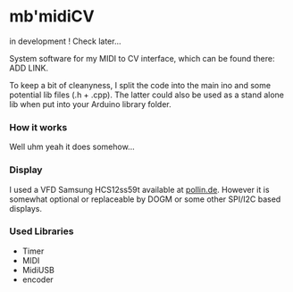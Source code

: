 # mb'midiCV

in development ! Check later...

System software for my MIDI to CV interface, which can be found there: ADD LINK.

To keep a bit of cleanyness, I split the code into the main ino and some potential
lib files (.h + .cpp).
The latter could also be used as a stand alone lib when put into your Arduino
library folder.

### How it works
Well uhm yeah it does somehow...

### Display
I used a VFD Samsung HCS12ss59t available at [pollin.de](https://www.pollin.de/p/vakuum-fluoreszenzdisplay-samsung-hcs-12ss59t-12x1-121466). However it is somewhat optional or replaceable by DOGM or some other SPI/I2C based displays.

### Used Libraries
- Timer
- MIDI
- MidiUSB
- encoder

